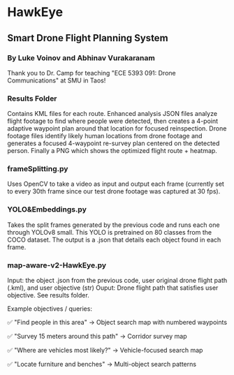 # HawkEye
## Smart Drone Flight Planning System
### By Luke Voinov and Abhinav Vurakaranam

Thank you to Dr. Camp for teaching "ECE 5393 091: Drone Communications" at SMU in Taos!

### Results Folder
Contains KML files for each route. Enhanced analysis JSON files analyze flight footage to find where people were detected, then creates a 4-point adaptive waypoint plan around that location for focused reinspection. Drone footage files identify likely human locations from drone footage and generates a focused 4-waypoint re-survey plan centered on the detected person. Finally a PNG which shows the optimized flight route + heatmap.

### frameSplitting.py
Uses OpenCV to take a video as input and output each frame (currently set to every 30th frame since our test drone footage was captured at 30 fps).

### YOLO&Embeddings.py
Takes the split frames generated by the previous code and runs each one through YOLOv8 small. This YOLO is pretrained on 80 classes from the COCO dataset.
The output is a .json that details each object found in each frame.

### map-aware-v2-HawkEye.py
Input: the object .json from the previous code, user original drone flight path (.kml), and user objective (str)
Ouput: Drone flight path that satisfies user objective. See results folder.

Example objectives / queries:

✅ "Find people in this area" → Object search map with numbered waypoints

✅ "Survey 15 meters around this path" → Corridor survey map

✅ "Where are vehicles most likely?" → Vehicle-focused search map

✅ "Locate furniture and benches" → Multi-object search patterns
